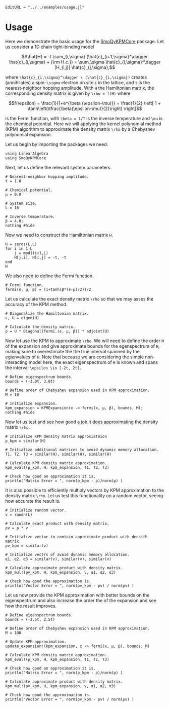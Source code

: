 ```@meta
EditURL = "../../examples/usage.jl"
```

# Usage

Here we demonstrate the basic usage for the [SmoQyKPMCore](https://github.com/SmoQySuite/SmoQyKPMCore.jl) package.
Let us consider a 1D chain tight-binding model
```math
\hat{H} = -t \sum_{i,\sigma} (\hat{c}_{i+1,\sigma}^\dagger \hat{c}_{i,\sigma} + {\rm H.c.})
        = \sum_\sigma \hat{c}_{i,\sigma}^\dagger [H_{i,j}] \hat{c}_{j,\sigma},
```
where ``\hat{c}_{i,\sigma}^\dagger \ (\hat{c}_{i,\sigma})`` creates (annihilates) a spin-``\sigma`` electron on site ``i`` in the lattice,
and ``t`` is the nearest-neighbor hopping amplitude.
With ``H`` the Hamiltonian matrix, the corresponding density matrix is given by ``\rho = f(H)`` where
```math
f(\epsilon) = \frac{1}{1+e^{\beta (\epsilon-\mu)}} = \frac{1}{2} \left[ 1 + \tanh\left(\tfrac{\beta(\epsilon-\mu)}{2}\right) \right]
```
is the Fermi function, with ``\beta = 1/T`` is the inverse temperature and ``\mu`` is the chemical potential.
Here we will applying the kernel polynomial method (KPM) algorithm to approximate the density matrix ``\rho`` by
a Chebyshev polynomial expansion.

Let us begin by importing the packages we need.

````@example usage
using LinearAlgebra
using SmoQyKPMCore
````

Next, let us define the relevant system parameters.

````@example usage
# Nearest-neighbor hopping amplitude.
t = 1.0

# Chemical potential.
μ = 0.0

# System size.
L = 16

# Inverse temperature.
β = 4.0;
nothing #hide
````

Now we need to construct the Hamiltonian matrix ``H``.

````@example usage
H = zeros(L,L)
for i in 1:L
    j = mod1(i+1,L)
    H[j,i], H[i,j] = -t, -t
end
H
````

We also need to define the Fermi function.

````@example usage
# Fermi function.
fermi(ϵ, μ, β) = (1+tanh(β*(ϵ-μ)/2))/2
````

Let us calculate the exact density matrix ``\rho`` so that we may asses the accuracy of the KPM method.

````@example usage
# Diagonalize the Hamiltonian matrix.
ϵ, U = eigen(H)

# Calculate the density matrix.
ρ = U * Diagonal(fermi.(ϵ, μ, β)) * adjoint(U)
````

Now let use the KPM to approximate ``\rho``. We will need to define the order ``M`` of the expansion
and give approximate bounds for the egenspectrum of ``H``, making sure to overestimate the the true
interval spanned by the egienvalues of ``H``. Note that because we are considering the simple
non-interacting model here, the exact eigenspectrum of ``H`` is known and spans
the interval ``\epsilon \in [-2t, 2t].``

````@example usage
# Define eigenspectrum bounds.
bounds = (-3.0t, 3.0t)

# Define order of Chebyshev expansion used in KPM approximation.
M = 10

# Initialize expansion.
kpm_expansion = KPMExpansion(x -> fermi(x, μ, β), bounds, M);
nothing #hide
````

Now let us test and see how good a job it does approximating the density matrix ``\rho``.

````@example usage
# Initialize KPM density matrix approxiatmion
ρ_kpm = similar(H)

# Initialize additional matrices to avoid dynamic memory allocation.
T1, T2, T3 = similar(H), similar(H), similar(H)

# Calculate KPM density matrix approximation.
kpm_eval!(ρ_kpm, H, kpm_expansion, T1, T2, T3)

# Check how good an approximation it is.
println("Matrix Error = ", norm(ρ_kpm - ρ)/norm(ρ) )
````

It is also possible to efficiently multiply vectors by KPM approximation to the density matrix ``\rho``.
Let us test this functionality on a random vector, seeing how accurate the result is.

````@example usage
# Initialize random vector.
v = randn(L)

# Calculate exact product with density matrix.
ρv = ρ * v

# Initialize vector to contain approximate product with densith matrix.
ρv_kpm = similar(v)

# Initialize vectrs of avoid dynamic memory allocation.
α1, α2, α3 = similar(v), similar(v), similar(v)

# Calculate approximate product with density matrix.
kpm_mul!(ρv_kpm, H, kpm_expansion, v, α1, α2, α3)

# Check how good the approximation is.
println("Vector Error = ", norm(ρv_kpm - ρv) / norm(ρv) )
````

Let us now provide the KPM approximation with better bounds on the eigenspectrum
and also increase the order the of the expansion and see how the result improves.

````@example usage
# Define eigenspectrum bounds.
bounds = (-2.5t, 2.5t)

# Define order of Chebyshev expansion used in KPM approximation.
M = 100

# Update KPM approximation.
update_expansion!(kpm_expansion, x -> fermi(x, μ, β), bounds, M)

# Calculate KPM density matrix approximation.
kpm_eval!(ρ_kpm, H, kpm_expansion, T1, T2, T3)

# Check how good an approximation it is.
println("Matrix Error = ", norm(ρ_kpm - ρ)/norm(ρ) )

# Calculate approximate product with density matrix.
kpm_mul!(ρv_kpm, H, kpm_expansion, v, α1, α2, α3)

# Check how good the approximation is.
println("Vector Error = ", norm(ρv_kpm - ρv) / norm(ρv) )
````

